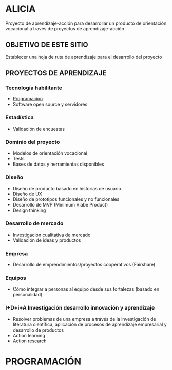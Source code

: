 # ALICIA
Proyecto de aprendizaje-acción para desarrollar un producto de orientación vocacional a través de proyectos de aprendizaje-acción
## OBJETIVO DE ESTE SITIO
Establecer una hoja de ruta de aprendizaje para el desarrollo del proyecto

##  PROYECTOS DE APRENDIZAJE
### Tecnología habilitante
- [Programación](#programación)
- Software open source y servidores
### Estadística
- Validación de encuestas
### Dominio del proyecto
- Modelos de orientación vocacional
- Tests
- Bases de datos y herramientas disponibles
### Diseño
- Diseño de producto basado en historias de usuario.
- Diseño de UX
- Diseño de prototipos funcionales y no funcionales
- Desarrollo de MVP (Minimum Viabe Product)
- Design thinking
### Desarrollo de mercado
- Investigación cualitativa de mercado
- Validación de ideas y productos
### Empresa
- Desarrollo de emprendimientos/proyectos cooperativos (Fairshare)
### Equipos
- Cómo integrar a personas al equipo desde sus fortalezas (basado en personalidad)
### I+D+i+A Investigación desarrollo innovación y aprendizaje
- Resolver problemas de una empresa a través de la investigación de literatura científica, aplicación de procesos de aprendizaje empresarial y desarrollo de productos
- Action learning
- Action research

# PROGRAMACIÓN

